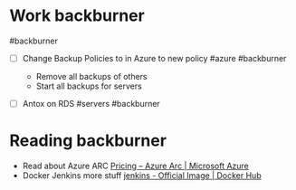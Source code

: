 # Work backburner

#backburner 
- [ ] Change Backup Policies to in Azure to new policy #azure #backburner 
	- Remove all backups of others
	- Start all backups for servers

- [ ] Antox on RDS #servers #backburner 

# Reading backburner
- Read about Azure ARC [Pricing – Azure Arc | Microsoft Azure](https://azure.microsoft.com/en-us/pricing/details/azure-arc/)
- Docker Jenkins more stuff [jenkins - Official Image | Docker Hub](https://hub.docker.com/_/jenkins)
